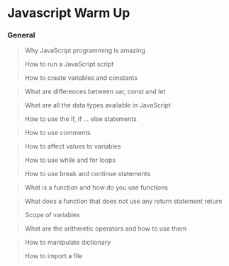 # Javascript Warm Up

### General

> Why JavaScript programming is amazing

> How to run a JavaScript script

> How to create variables and constants

> What are differences between var, const and let

>  What are all the data types available in JavaScript

> How to use the if, if ... else statements

> How to use comments

> How to affect values to variables

> How to use while and for loops

> How to use break and continue statements

> What is a function and how do you use functions

> What does a function that does not use any return statement return

> Scope of variables

> What are the arithmetic operators and how to use them

> How to manipulate dictionary

> How to import a file
